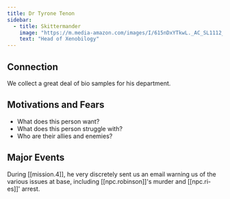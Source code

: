 ```yaml
---
title: Dr Tyrone Tenon
sidebar:
  - title: Skittermander
    image: "https://m.media-amazon.com/images/I/615nDxYTkwL._AC_SL1112_.jpg"
    text: "Head of Xenobilogy"
---
```


## Connection

We collect a great deal of bio samples for his department.

## Motivations and Fears

- What does this person want?
- What does this person struggle with?
- Who are their allies and enemies?

## Major Events

During [[mission.4]], he very discretely sent us an email warning us of the various issues at base, including [[npc.robinson]]'s murder and [[npc.ri-es]]' arrest.
